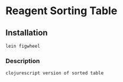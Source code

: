 # Reagent Sorting Table

## Installation
```
lein figwheel
```
### Description
``
clojurescript version of sorted table
``
